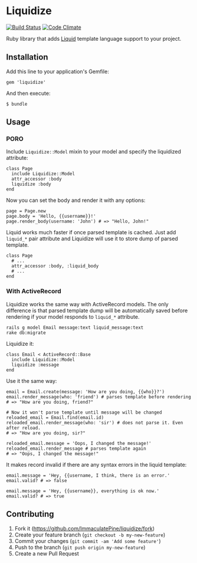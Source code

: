 # Liquidize

[![Build Status](https://travis-ci.org/ImmaculatePine/liquidize.svg?branch=master)](https://travis-ci.org/ImmaculatePine/liquidize)
[![Code Climate](https://codeclimate.com/github/ImmaculatePine/liquidize/badges/gpa.svg)](https://codeclimate.com/github/ImmaculatePine/liquidize)

Ruby library that adds [Liquid](http://liquidmarkup.org) template language support to your project.

## Installation

Add this line to your application's Gemfile:

    gem 'liquidize'

And then execute:

    $ bundle

## Usage

### PORO

Include `Liquidize::Model` mixin to your model and specify the liquidized attribute:

    class Page
      include Liquidize::Model
      attr_accessor :body
      liquidize :body
    end

Now you can set the body and render it with any options:

    page = Page.new
    page.body = 'Hello, {{username}}!'
    page.render_body(username: 'John') # => "Hello, John!"

Liquid works much faster if once parsed template is cached. Just add `liquid_*` pair attribute and Liquidize will use it to store dump of parsed template.

    class Page
      # ...
      attr_accessor :body, :liquid_body
      # ...
    end

### With ActiveRecord

Liquidize works the same way with ActiveRecord models. The only difference is that parsed template dump will be automatically saved before rendering if your model responds to `liquid_*` attribute.

    rails g model Email message:text liquid_message:text
    rake db:migrate

Liquidize it:

    class Email < ActiveRecord::Base
      include Liquidize::Model
      liquidize :message
    end

Use it the same way:

    email = Email.create(message: 'How are you doing, {{who}}?')
    email.render_message(who: 'friend') # parses template before rendering
    # => "How are you doing, friend?"

    # Now it won't parse template until message will be changed
    reloaded_email = Email.find(email.id)
    reloaded_email.render_message(who: 'sir') # does not parse it. Even after reload.
    # => "How are you doing, sir?"

    reloaded_email.message = 'Oops, I changed the message!'
    reloaded_email.render_message # parses template again
    # => "Oops, I changed the message!"

It makes record invalid if there are any syntax errors in the liquid template:

    email.message = 'Hey, {{username, I think, there is an error.'
    email.valid? # => false

    email.message = 'Hey, {{username}}, everything is ok now.'
    email.valid? # => true

## Contributing

1. Fork it (https://github.com/ImmaculatePine/liquidize/fork)
2. Create your feature branch (`git checkout -b my-new-feature`)
3. Commit your changes (`git commit -am 'Add some feature'`)
4. Push to the branch (`git push origin my-new-feature`)
5. Create a new Pull Request
